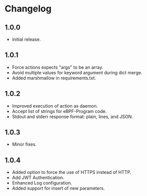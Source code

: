 # Changelog

## 1.0.0

- Initial release.

## 1.0.1

- Force actions expects "args" to be an array.
- Avoid multiple values for keyword argument during dict merge.
- Added marshmallow in requirements.txt.

## 1.0.2

- Improved execution of action as daemon.
- Accept list of strings for eBPF-Program code.
- Stdout and stderr response format: plain, lines, and JSON.

## 1.0.3

- Minor fixes.

## 1.0.4

- Added option to force the use of HTTPS instead of HTTP.
- Add JWT Authentication.
- Enhanced Log configuration.
- Added support for insert of new parameters.
